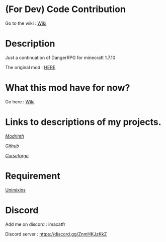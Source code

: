 # (For Dev) Code Contribution

Go to the wiki : [Wiki](https://github.com/quentin452/DangerRPG-Continuation/wiki)

# Description

Just a continuation of DangerRPG for minecraft 1.7.10

The original mod : [HERE](https://legacy.curseforge.com/minecraft/mc-mods/dangerrpg)

# What this mod have for now?

Go here : [Wiki](https://github.com/quentin452/DangerRPG-Continuation/wiki)

# Links to descriptions of my projects.

[*Modrinth*](https://modrinth.com/mod/dangerrpg-continuation)

[*Github*](https://github.com/quentin452/DangerRPG-Continuation)

[*Curseforge*](https://legacy.curseforge.com/minecraft/mc-mods/dangerrpg-continuation)

# Requirement

[Unimixins](https://legacy.curseforge.com/minecraft/mc-mods/unimixins/files/4600285)

# Discord

Add me on discord : imacatfr

Discord server : https://discord.gg/ZnmHKJzKkZ

